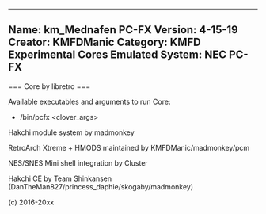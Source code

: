 -----------------------
Name: km_Mednafen PC-FX
Version: 4-15-19
Creator: KMFDManic
Category: KMFD Experimental Cores
Emulated System: NEC PC-FX
-----------------------
=== Core by libretro ===

Available executables and arguments to run Core:
- /bin/pcfx <rom> <clover_args>

Hakchi module system by madmonkey

RetroArch Xtreme + HMODS maintained by KMFDManic/madmonkey/pcm

NES/SNES Mini shell integration by Cluster

Hakchi CE by Team Shinkansen (DanTheMan827/princess_daphie/skogaby/madmonkey)

(c) 2016-20xx
